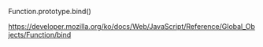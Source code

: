 Function.prototype.bind()


https://developer.mozilla.org/ko/docs/Web/JavaScript/Reference/Global_Objects/Function/bind
